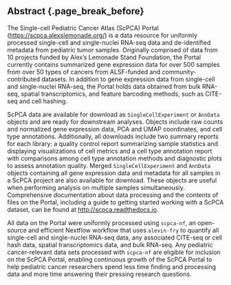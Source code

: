 ## Abstract {.page_break_before}

The Single-cell Pediatric Cancer Atlas (ScPCA) Portal (https://scpca.alexslemonade.org/) is a data resource for uniformly processed single-cell and single-nuclei RNA-seq data and de-identified metadata from pediatric tumor samples. 
Originally comprised of data from 10 projects funded by Alex’s Lemonade Stand Foundation, the Portal currently contains summarized gene expression data for over 500 samples from over 50 types of cancers from ALSF-funded and community-contributed datasets.
In addition to gene expression data from single-cell and single-nuclei RNA-seq, the Portal holds data obtained from bulk RNA-seq, spatial transcriptomics, and feature barcoding methods, such as CITE-seq and cell hashing. 

ScPCA data are available for download as `SingleCellExperiment` or `AnnData` objects and are ready for downstream analyses.
Objects include raw counts and normalized gene expression data, PCA and UMAP coordinates, and cell type annotations. 
Additionally, all downloads include two summary reports for each library: a quality control report summarizing sample statistics and displaying visualizations of cell metrics and a cell type annotation report with comparisons among cell type annotation methods and diagnostic plots to assess annotation quality. 
Merged `SingleCellExperiment` and `AnnData` objects containing all gene expression data and metadata for all samples in a ScPCA project are also available for download. 
These objects are useful when performing analysis on multiple samples simultaneously. 
Comprehensive documentation about data processing and the contents of files on the Portal, including a guide to getting started working with a ScPCA dataset, can be found at <http://scpca.readthedocs.io>. 

All data on the Portal were uniformly processed using `scpca-nf`, an open-source and efficient Nextflow workflow that uses `alevin-fry` to quantify all single-cell and single-nuclei RNA-seq data, any associated CITE-seq or cell hash data, spatial transcriptomics data, and bulk RNA-seq. 
Any pediatric cancer-relevant data sets processed with `scpca-nf` are eligible for inclusion on the ScPCA Portal, enabling continuous growth of the ScPCA Portal to help pediatric cancer researchers spend less time finding and processing data and more time answering their pressing research questions.